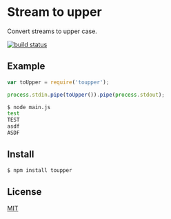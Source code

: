 # Stream to upper

Convert streams to upper case.

[![build status](https://secure.travis-ci.org/rumpl/toupper.png)](http://travis-ci.org/rumpl/toupper)

## Example

```javascript
var toUpper = require('toupper');

process.stdin.pipe(toUpper()).pipe(process.stdout);
```

```sh
$ node main.js
test
TEST
asdf
ASDF
```

## Install

```sh
$ npm install toupper
```

## License

[MIT](http://rumpl.mit-license.org)
